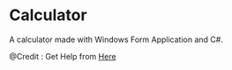 # Calculator

A calculator made with Windows Form Application and C#.

@Credit : Get Help from [Here](https://www.c-sharpcorner.com/article/create-basic-calculator-using-windows-forms-and-c-sharp/#:~:text=%20Create%20Basic%20Calculator%20Using%20Windows%20Forms%20And,calculator%20starts%20it%20should%20display%20the...%20More%20)
